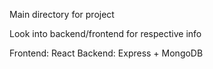 Main directory for project

Look into backend/frontend for respective info

Frontend: React
Backend: Express + MongoDB
